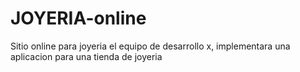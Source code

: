 # JOYERIA-online
Sitio online para joyeria 
el equipo de desarrollo x, implementara una aplicacion para una tienda de joyeria 

